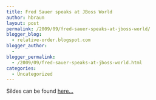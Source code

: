 ```yaml
---
title: Fred Sauer speaks at JBoss World
author: hbraun
layout: post
permalink: /2009/09/fred-sauer-speaks-at-jboss-world/
blogger_blog:
  - relative-order.blogspot.com
blogger_author:
  - 
blogger_permalink:
  - /2009/09/fred-sauer-speaks-at-jboss-world.html
categories:
  - Uncategorized
---
```

Sildes can be found [here&#8230;][1]

 [1]: http://fredsa.allen-sauer.com/2009/09/gwt-for-enterprise-developer-jboss.html